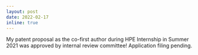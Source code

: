 ```yaml
---
layout: post
date: 2022-02-17
inline: true
---
```


My patent proposal as the co-first author during HPE Internship in Summer 2021 was approved by internal review committee! Application filing pending.
